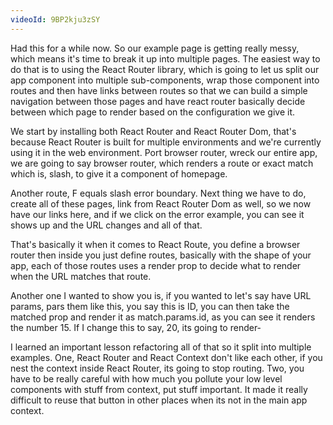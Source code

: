```yaml
---
videoId: 9BP2kju3zSY
---
```


Had this for a while now. So our example page is getting really messy, which means it's time to break it up into multiple pages. The easiest way to do that is to using the React Router library, which is going to let us split our app component into multiple sub-components, wrap those component into routes and then have links between routes so that we can build a simple navigation between those pages and have react router basically decide between which page to render based on the configuration we give it.

We start by installing both React Router and React Router Dom, that's because React Router is built for multiple environments and we're currently using it in the web environment. Port browser router, wreck our entire app, we are going to say browser router, which renders a route or exact match which is, slash, to give it a component of homepage.

Another route, F equals slash error boundary. Next thing we have to do, create all of these pages, link from React Router Dom as well, so we now have our links here, and if we click on the error example, you can see it shows up and the URL changes and all of that.

That's basically it when it comes to React Route, you define a browser router then inside you just define routes, basically with the shape of your app, each of those routes uses a render prop to decide what to render when the URL matches that route.

Another one I wanted to show you is, if you wanted to let's say have URL params, pars them like this, you say this is ID, you can then take the matched prop and render it as match.params.id, as you can see it renders the number 15. If I change this to say, 20, its going to render-

I learned an important lesson refactoring all of that so it split into multiple examples. One, React Router and React Context don't like each other, if you nest the context inside React Router, its going to stop routing. Two, you have to be really careful with how much you pollute your low level components with stuff from context, put stuff important. It made it really difficult to reuse that button in other places when its not in the main app context.
